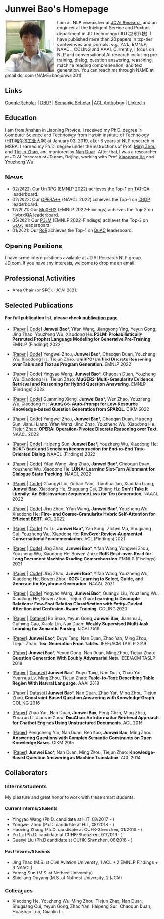 # Junwei Bao's Homepage

<img align="left" src="citations.jpg" width=160 height=170 alt="a photo" style="padding-right:10px">

I am an NLP researcher at [JD AI Research](jdai.md) and an engineer at the Inteligent Service and Product department in JD Technology (JDT:京东科技). I have published more than 20 papers in top-tier conferences and journals, e.g., ACL, EMNLP, NAACL, COLING and AAAI. Currently, I focus on NLP and conversational AI research including pre-training, dialog, question answering, reasoning, machine reading comprehension, and text generation. You can reach me through NAME at gmail dot com (NAME=baojunwei001).




## Links
[Google Scholar](https://scholar.google.com/citations?hl=en&user=hcRREnsAAAAJ) | [DBLP](https://dblp.org/pid/221/1287-1.html) | [Semantic Scholar](https://www.semanticscholar.org/author/Junwei-Bao/3299718?sort=total-citations) | [ACL Anthology](https://aclanthology.org/people/junwei-bao) | [LinkedIn](https://www.linkedin.cn/incareer/in/junwei-bao-b2883386)

## Education

I am from Anshan in Liaoning Provice. I received my Ph.D. degree in Computer Science and Technology from Harbin Institute of Technology ([HIT:哈尔滨工业大学](http://www.hit.edu.cn/)) at January 03, 2019, after 6 years of NLP research in MSRA. I earned my Ph.D. degree under the instructions of Prof. [Ming Zhou](https://scholar.google.co.jp/citations?user=a0w5c0gAAAAJ&hl=en) and [Tiejun Zhao](http://homepage.hit.edu.cn/zhaotiejun), and montored by [Nan Duan](https://nanduan.github.io/). After that, I was a researcher at JD AI Research at JD.com, Beijing, working with Prof. [Xiaodong He](https://scholar.google.com/citations?user=W5WbqgoAAAAJ&hl=en) and [Youzheng Wu](https://sites.google.com/site/erzhengcn/). 

## News
- 02/2022: Our [UniRPG]() (EMNLP 2022) achieves the Top-1 on [TAT-QA](https://nextplusplus.github.io/TAT-QA/) leaderboard.
- 02/2022: Our [OPERA++](https://aclanthology.org/2022.naacl-main.119.pdf) (NAACL 2022) achieves the Top-1 on [DROP](https://leaderboard.allenai.org/drop/submissions/public) leaderboard.
- 12/2021: Our [MuGER2]() (EMNLP 2022-Findings) achieves the Top-2 on [HybridQA](https://competitions.codalab.org/competitions/24420#results) leaderboard.
- 05/2021: Our [P3LM]() (EMNLP 2022-Findings) achieves the Top-2 on [GLGE](https://microsoft.github.io/glge/) leaderboard.
- 01/2021: Our [RoR](https://aclanthology.org/2021.findings-emnlp.160.pdf) achieves the Top-1 on [QuAC](https://quac.ai/) leaderboard.


## Opening Positions
I have some intern positions available at JD AI Research NLP group, JD.com. If you have any interests, welcome to drop me an email. 

## Professional Activities
- Area Chair (or SPC): IJCAI 2021. 

## Selected Publications
#### For full publication list, please check [publication page](publications.md).
- [[Paper]() | [Code](https://github.com/JD-AI-Research-NLP/P3LM)] **Junwei Bao***, Yifan Wang, Jiangyong Ying, Yeyun Gong, Jing Zhao, Youzheng Wu, Xiaodong He: 
  **P3LM: Probabilistically Permuted Prophet Language Modeling for Generative Pre-Training**. EMNLP (Findings) 2022

- [[Paper]() | [Code](https://github.com/JD-AI-Research-NLP/UniRPG)] Yongwei Zhou, **Junwei Bao***, Chaoqun Duan, Youzheng Wu, Xiaodong He, Tiejun Zhao: 
  **UniRPG: Unified Discrete Reasoning over Table and Text as Program Generation**. EMNLP 2022

- [[Paper]() | [Code](https://github.com/JD-AI-Research-NLP/MuGER2)] Yingyao Wang, **Junwei Bao***, Chaoqun Duan, Youzheng Wu, Xiaodong He, Tiejun Zhao: 
  **MuGER2: Multi-Granularity Evidence Retrieval and Reasoning for Hybrid Question Answering**. EMNLP (Findings) 2022
  
- [[Paper](https://arxiv.org/abs/2208.12461.pdf) | [Code](https://github.com/JD-AI-Research-NLP/AutoQGS)] Guanming Xiong, **Junwei Bao***, Wen Zhao, Youzheng Wu, Xiaodong He: 
  **AutoQGS: Auto-Prompt for Low-Resource Knowledge-based Question Generation from SPARQL**. CIKM 2022
  
- [[Paper](https://aclanthology.org/2022.naacl-main.119.pdf) | [Code](https://github.com/JD-AI-Research-NLP/OPERA)] Yongwei Zhou, **Junwei Bao***, Chaoqun Duan, Haipeng Sun, Jiahui Liang, Yifan Wang, Jing Zhao, Youzheng Wu, Xiaodong He, Tiejun Zhao: 
  **OPERA: Operation-Pivoted Discrete Reasoning over Text**. NAACL 2022

- [[Paper](https://aclanthology.org/2022.findings-naacl.166.pdf) | [Code](https://github.com/JD-AI-Research-NLP/BORT)] Haipeng Sun, **Junwei Bao***, Youzheng Wu, Xiaodong He: 
  **BORT: Back and Denoising Reconstruction for End-to-End Task-Oriented Dialog**. NAACL (Findings) 2022

- [[Paper](https://aclanthology.org/2022.naacl-main.242.pdf) | [Code](https://github.com/JD-AI-Research-NLP/LUNA)] Yifan Wang, Jing Zhao, **Junwei Bao***, Chaoqun Duan, Youzheng Wu, Xiaodong He: 
  **LUNA: Learning Slot-Turn Alignment for Dialogue State Tracking**. NAACL 2022

- [[Paper](https://aclanthology.org/2022.naacl-main.150.pdf) | [Code](https://github.com/JD-AI-Research-NLP/EISL)] Guangyi Liu, Zichao Yang, Tianhua Tao, Xiaodan Liang, **Junwei Bao**, Xiaodong He, Shuguang Cui, Zhiting Hu: 
  **Don't Take It Literally: An Edit-Invariant Sequence Loss for Text Generation**. NAACL 2022

- [[Paper](https://aclanthology.org/2022.acl-long.330.pdf) | [Code](https://github.com/JD-AI-Research-NLP/FCA-BERT)] Jing Zhao, Yifan Wang, **Junwei Bao***, Youzheng Wu, Xiaodong He: 
  **Fine- and Coarse-Granularity Hybrid Self-Attention for Efficient BERT**. ACL 2022

- [[Paper](https://aclanthology.org/2021.findings-acl.99.pdf) | [Code](https://github.com/JD-AI-Research-NLP/RevCore)] Yu Lu, **Junwei Bao***, Yan Song, Zichen Ma, Shuguang Cui, Youzheng Wu, Xiaodong He: 
  **RevCore: Review-Augmented Conversational Recommendation**. ACL (Findings) 2021

- [[Paper](https://aclanthology.org/2021.findings-emnlp.160.pdf) | [Code](https://github.com/JD-AI-Research-NLP/RoR)] Jing Zhao, **Junwei Bao***, Yifan Wang, Yongwei Zhou, Youzheng Wu, Xiaodong He, Bowen Zhou: 
  **RoR: Read-over-Read for Long Document Machine Reading Comprehension**. EMNLP (Findings) 2021

- [[Paper](https://aclanthology.org/2021.naacl-main.455.pdf) | [Code](https://github.com/JD-AI-Research-NLP/SGG)] Jing Zhao, **Junwei Bao***, Yifan Wang, Youzheng Wu, Xiaodong He, Bowen Zhou: 
  **SGG: Learning to Select, Guide, and Generate for Keyphrase Generation**. NAACL 2021

- [[Paper](https://aclanthology.org/2020.coling-main.510.pdf) | [Code](https://github.com/JD-AI-Research-NLP/CTEG)] Yingyao Wang, **Junwei Bao***, Guangyi Liu, Youzheng Wu, Xiaodong He, Bowen Zhou, Tiejun Zhao: 
  **Learning to Decouple Relations: Few-Shot Relation Classification with Entity-Guided Attention and Confusion-Aware Training**. COLING 2020

- [[Paper](https://www.ijcai.org/proceedings/2019/0468.pdf) | [Dataset](https://github.com/JunweiBao/MSParS)] Bo Shao, Yeyun Gong, **Junwei Bao**, Jianshu Ji, Guihong Cao, Xiaola Lin, Nan Duan: 
  **Weakly Supervised Multi-task Learning for Semantic Parsing**. IJCAI 2019

- [[Paper](https://ieeexplore.ieee.org/document/8510869)] **Junwei Bao***, Duyu Tang, Nan Duan, Zhao Yan, Ming Zhou, Tiejun Zhao: 
  **Text Generation From Tables**. IEEE/ACM TASLP 2019

- [[Paper](https://ieeexplore.ieee.org/document/8419315)] **Junwei Bao***, Yeyun Gong, Nan Duan, Ming Zhou, Tiejun Zhao: 
  **Question Generation With Doubly Adversarial Nets**. IEEE/ACM TASLP 2018

- [[Paper](https://ojs.aaai.org/index.php/AAAI/article/view/11944/11803) | [Dataset](https://github.com/JunweiBao/Table2Text)] **Junwei Bao***, Duyu Tang, Nan Duan, Zhao Yan, Yuanhua Lv, Ming Zhou, Tiejun Zhao: 
  **Table-to-Text: Describing Table Region With Natural Language**. AAAI 2018

- [[Paper](https://aclanthology.org/C16-1236.pdf) | [Dataset](https://github.com/JunweiBao/MulCQA)] **Junwei Bao***, Nan Duan, Zhao Yan, Ming Zhou, Tiejun Zhao: 
  **Constraint-Based Question Answering with Knowledge Graph**. COLING 2016

- [[Paper](https://aclanthology.org/P16-1049.pdf)] Zhao Yan, Nan Duan, **Junwei Bao**, Peng Chen, Ming Zhou, Zhoujun Li, Jianshe Zhou: 
  **DocChat: An Information Retrieval Approach for Chatbot Engines Using Unstructured Documents**. ACL 2016

- [[Paper](https://dl.acm.org/doi/10.1145/2806416.2806542)] Pengcheng Yin, Nan Duan, Ben Kao, **Junwei Bao**, Ming Zhou: 
  **Answering Questions with Complex Semantic Constraints on Open Knowledge Bases**. CIKM 2015

- [[Paper](https://aclanthology.org/P14-1091.pdf)] **Junwei Bao***, Nan Duan, Ming Zhou, Tiejun Zhao: 
  **Knowledge-Based Question Answering as Machine Translation**. ACL 2014

## Collaborators

### Interns/Students
My pleasure and great honor to work with these smart students.

#### Current Interns/Students
- Yingyao Wang (Ph.D. candidate at HIT, 08/2017 - )
- Yongwei Zhou (Ph.D. candidate at HIT, 08/2018 - )
- Haoning Zhang (Ph.D. candidate at CUHK-Shenzhen, 01/2019 - )
- Yu Lu (Ph.D. candidate at CUHK-Shenzhen, 01/2019 - )
- Guanyi Liu (Ph.D candidate at CUHK-Shenzhen, 08/2018 - )

#### Past Interns/Students
- Jing Zhao (M.S. at Civil Aviation University, 1 ACL + 2 EMNLP Findings + 3 NAACL)
- Yatong Sun (M.S. at Nothest University)
- Shichang Ouyang (M.S. at Nothest University, 2 IJCAI)

### Colleagues 
- Xiaodong He, Youzheng Wu, Ming Zhou, Tiejun Zhao, Nan Duan, Shuguang Cui, Yeyun Gong, Zhao Yan, Haipeng Sun, Chaoqun Duan, Huaishao Luo, Guanlin Li.

